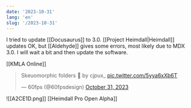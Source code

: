 ```yaml
---
date: '2023-10-31'
lang: 'en'
slug: '/2023-10-31'
---
```


I tried to update [[Docusaurus]] to 3.0. [[Project Heimdall|Heimdall]] updates OK, but [[Aldehyde]] gives some errors, most likely due to MDX 3.0. I will wait a bit and then update the software.

[[KMLA Online]]

<blockquote class="twitter-tweet"><p lang="en" dir="ltr">Skeuomorphic folders 📝 by cjpux_ <a href="https://t.co/5yya6xXb6T">pic.twitter.com/5yya6xXb6T</a></p>&mdash; 60fps (@60fpsdesign) <a href="https://twitter.com/60fpsdesign/status/1719393655876932043?ref_src=twsrc%5Etfw">October 31, 2023</a></blockquote>

![[A2CE1D.png]]
[[Heimdall Pro Open Alpha]]
